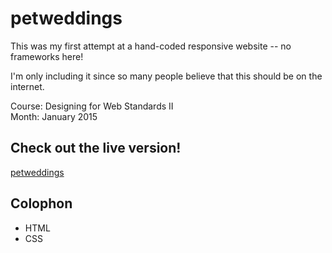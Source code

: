 # petweddings

This was my first attempt at a hand-coded responsive website -- no frameworks here!

I'm only including it since so many people believe that this should be on the internet.

Course:  Designing for Web Standards II  
Month:  January 2015

## Check out the live version!
[petweddings](http://karhodes.github.io/mocksites/petweddings/)

## Colophon
  * HTML
  * CSS